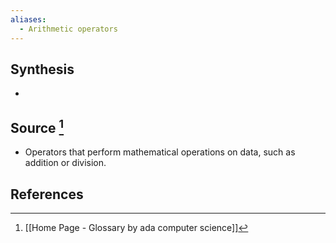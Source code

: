 ```yaml
---
aliases:
  - Arithmetic operators
---
```

## Synthesis
- 
## Source [^1]
- Operators that perform mathematical operations on data, such as addition or division.
## References

[^1]: [[Home Page - Glossary by ada computer science]]